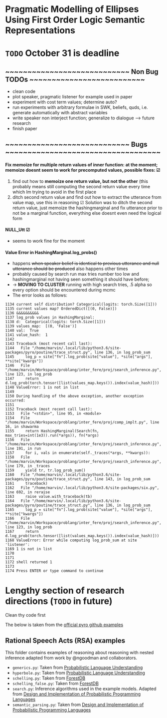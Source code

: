 

# Pragmatic Modelling of Ellipses Using First Order Logic Semantic Representations

# ```TODO``` October 31 is deadline

##  ~~~~~~~~~~~~~~~~~~~~~~~~~~~~ Non Bug TODOs ~~~~~~~~~~~~~~~~~~~~~~~~~~

- clean code
- plot speaker, pragmatic listener for example used in paper
- experiment with cost term values; determine auto?
- run experiments with arbitrary formulae in SWK, beliefs, quds, i.e. generate automatically with abstract variables
- write speaker non interject function; generalize to dialogue --> future research
- finish paper


##  ~~~~~~~~~~~~~~~~~~~~~~~~~~~~ Bugs ~~~~~~~~~~~~~~~~~~~~~~~~~~~~~~~~~~~

#### Fix memoize for multiple return values of inner function: at the moment; memoize doesnt seem to work for precomputed values, possible fixes: ☑ 
1. find out how to **memoize one return value, but not the other** (this probably means still computing the second return value every time which Im trying to avoid in the first place
2. ditch second return value and find out how to extract the utterance from value map, use this in reasoning ☑ 
Solution was to ditch the second return value, just memoize the hashingmarginal and fix utterance prior to not be a marginal function, everything else doesnt even need the logical form

#### NULL\_Utt ☑ 
- seems to work fine for the moment

#### Value Error in HashingMarginal.log\_probs\(\)
- happens ~~when speaker belief is identical to previous utterance and null utterance should be produced~~ also happens other times
- probably caused by search run max tries number too low and hashingmarginal not having seen something it should have before;
- -> **MOVING TO CLUSTER** running with high search tries, .5 alpha so every option should be encountered during mcmc
- The error looks as follows:
```python3
1134 current self distribution? Categorical(logits: torch.Size([1]))
1135 current values map? OrderedDict([(0, False)])
1136 &&&&&&&&&&
1137 log_prob values in HashingMarginal:
1138 d:  Categorical(logits: torch.Size([1]))
1139 values_map:  [(0, 'False')]
1140 val:  True
1141 value_hash:  1
1142 
1143 Traceback (most recent call last):
1144   File "/home/marvin/.local/lib/python3.6/site-packages/pyro/poutine/trace_struct.py", line 136, in log_prob_sum
1145     log_p = site["fn"].log_prob(site["value"], *site["args"], **site["kwargs"])
1146   File "/home/marvin/Workspace/problang/inter_fere/proj/search_inference.py", line 123, in log_prob
1147     return d.log_prob(torch.tensor([list(values_map.keys()).index(value_hash)]))
1148 ValueError: 1 is not in list
1149 
1150 During handling of the above exception, another exception occurred:
1151 
1152 Traceback (most recent call last):
1153   File "<stdin>", line 95, in <module>
1154   File "/home/marvin/Workspace/problang/inter_fere/proj/comp_implt.py", line 16, in shawarma
1155     return HashingMarginal(Search(fn, max_tries=int(1e3)).run(*args)), fn(*args)
1156   File "/home/marvin/Workspace/problang/inter_fere/proj/search_inference.py", line 191, in run
1157     for i, vals in enumerate(self._traces(*args, **kwargs)):
1158   File "/home/marvin/Workspace/problang/inter_fere/proj/search_inference.py", line 179, in _traces
1159     yield tr, tr.log_prob_sum()
1160   File "/home/marvin/.local/lib/python3.6/site-packages/pyro/poutine/trace_struct.py", line 143, in log_prob_sum
1161     traceback)
1162   File "/home/marvin/.local/lib/python3.6/site-packages/six.py", line 692, in reraise
1163     raise value.with_traceback(tb)
1164   File "/home/marvin/.local/lib/python3.6/site-packages/pyro/poutine/trace_struct.py", line 136, in log_prob_sum
1165     log_p = site["fn"].log_prob(site["value"], *site["args"], **site["kwargs"])
1166   File "/home/marvin/Workspace/problang/inter_fere/proj/search_inference.py", line 123, in log_prob
1167     return d.log_prob(torch.tensor([list(values_map.keys()).index(value_hash)]))
1168 ValueError: Error while computing log_prob_sum at site 'listener':
1169 1 is not in list
1170 
1171 
1172 shell returned 1
1173 
1174 Press ENTER or type command to continue
```
# Lengthy section of research directions (```TODO``` in future)
Clean thy code first


The below is taken from the [official pyro github examples](https://github.com/pyro-ppl/pyro/tree/dev/examples/rsa)

## Rational Speech Acts (RSA) examples

This folder contains examples of reasoning about reasoning with nested inference
adapted from work by @ngoodman and collaborators.

- `generics.py`: Taken from [Probabilistic Language Understanding](https://gscontras.github.io/probLang/chapters/07-generics.html)
- `hyperbole.py`: Taken from [Probabilistic Language Understanding](https://gscontras.github.io/probLang/chapters/03-nonliteral.html)
- `schelling.py`: Taken from [ForestDB](http://forestdb.org/models/schelling.html)
- `schelling_false.py`: Taken from [ForestDB](http://forestdb.org/models/schelling-falsebelief.html)
- `search.py`: Inference algorithms used in the example models. Adapted from [Design and Implementation of Probabilistic Programming Languages](http://dippl.org/chapters/03-enumeration.html)
- `semantic_parsing.py`: Taken from [Design and Implementation of Probabilistic Programming Languages](http://dippl.org/examples/zSemanticPragmaticMashup.html)
